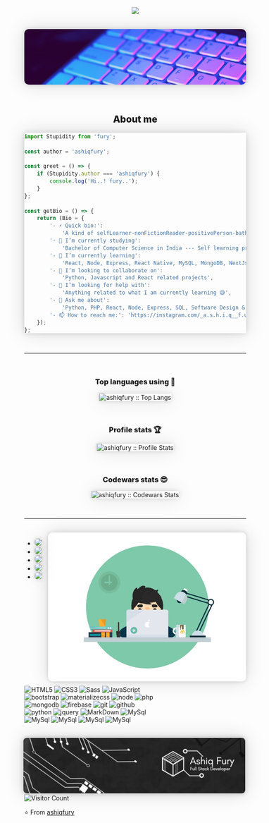 <p align="center">
  <img src="https://github.com/thompsonemerson/thompsonemerson/raw/master/cover-thompson.png" width="300px" />
</p>

<br />
<!-- ![](/banner.png) -->

<a href="https://github.com/ashiqfury">
<img src="./gifBanner.gif" style="box-shadow: 0 0 10px rgba(0,0,0,0.15), 0 0 40px rgba(0,0,0,0.15); border-radius: 10px;" alt="Banner Image">
</a>

<br />
<br />
<br />

<h2 align="center" style="font-weight: 800;">About me</h2>

<div style="box-shadow: 0 0 10px rgba(0,0,0,0.15), 0 0 40px rgba(0,0,0,0.15);">

```javascript
import Stupidity from 'fury';

const author = 'ashiqfury';

const greet = () => {
	if (Stupidity.author === 'ashiqfury') {
		console.log('Hi..! fury..');
	}
};

const getBio = () => {
	return (Bio = {
		'- ⚡ Quick bio:':
			'A kind of selfLearner-nonFictionReader-positivePerson-bathroomSinger-traveler-foodLover-gamer-coder-programmer-loveRay❤️',
		'- 🔭 I’m currently studying':
			'Bachelor of Computer Science in India --- Self learning programmer',
		'- 🌱 I’m currently learning':
			'React, Node, Express, React Native, MySQL, MongoDB, NextJs --- Sharpening my Front End Skills for the MERN stack (Personal goal)',
		'- 👯 I’m looking to collaborate on':
			'Python, Javascript and React related projects',
		'- 🤔 I’m looking for help with':
			'Anything related to what I am currently learning 😅',
		'- 💬 Ask me about':
			'Python, PHP, React, Node, Express, SQL, Software Design & Architecture, Web-Dev and SEO',
		'- 📫 How to reach me:': 'https://instagram.com/_a.s.h.i.q__f.u.r.y_',
	});
};
```

</div>

<br />
<hr color="purple"/>
<br />

<h3 align="center" style="font-weight: 800;">Top languages using 🎵</h4>

<p align="center"><img src="https://github-readme-stats.vercel.app/api/top-langs/?username=ashiqfury&langs_count=10&theme=tokyonight&layout=compact" alt="ashiqfury :: Top Langs" style="box-shadow: 0 0 10px rgba(0,0,0,0.15), 0 0 40px rgba(0,0,0,0.15);"/></p>

<br />

<h3 align="center" style="font-weight: 800;">Profile stats 🏆</h3>

<p align="center"><img src="https://github-readme-stats.vercel.app/api?username=ashiqfury&show_icons=true&theme=synthwave" alt="ashiqfury :: Profile Stats" style="box-shadow: 0 0 10px rgba(0,0,0,0.15), 0 0 40px rgba(0,0,0,0.15);"/></p>

</h2>

<br/>

<h3 align="center" style="font-weight: 800;">Codewars stats 😎</h3>

<p align="center"><img src="https://www.codewars.com/users/ashiqfury/badges/large" alt="ashiqfury :: Codewars Stats" style="box-shadow: 0 0 10px rgba(0,0,0,0.15), 0 0 40px rgba(0,0,0,0.15);"/></p>


<br />
<hr/>
<br />

<img align="right" alt="GIF" src="./anime.gif" width="450" style="box-shadow: 0 0 10px rgba(0,0,0,0.15), 0 0 40px rgba(0,0,0,0.15); border-radius: 10px; margin-bottom: 10px;"/>

<div align="left">

- <a href="https://www.instagram.com/_a.s.h.i.q__f.u.r.y_/"><img src="https://img.shields.io/badge/instagram%20@__a.s.h.i.q__f.u.r.y__-crimson?style=for-the-badge&logo=instagram&logoColor=white" style="box-shadow: 0 0 10px rgba(0,0,0,0.15), 0 0 40px rgba(0,0,0,0.15); border-radius: 5px;"/></a>
- <a href="https://www.linkedin.com/in/ashiq-fury-1224a9205/"><img src="https://img.shields.io/badge/linkedin%20@ashiq_fury-crimson?style=for-the-badge&logo=linkedin&logoColor=white" style="box-shadow: 0 0 10px rgba(0,0,0,0.15), 0 0 40px rgba(0,0,0,0.15); border-radius: 5px;"/></a>
- <a href="https://www.faceboook.com/ashiqfury/"><img src="https://img.shields.io/badge/facebook%20@AshiqFury-crimson?style=for-the-badge&logo=facebook&logoColor=white" style="box-shadow: 0 0 10px rgba(0,0,0,0.15), 0 0 40px rgba(0,0,0,0.15); border-radius: 5px;"/></a>
- <a href="https://twitter.com/ashiqfury/"><img src="https://img.shields.io/badge/twitter%20@ashiqfury-crimson?style=for-the-badge&logo=twitter&logoColor=white" style="box-shadow: 0 0 10px rgba(0,0,0,0.15), 0 0 40px rgba(0,0,0,0.15); border-radius: 5px;"/></a>
- <a href="https://github.com/ashiqfury/"><img height="30px" src="https://img.shields.io/badge/site:%20ashiqfury.github.io-crimson?style=for-the-badge&logo=google%20chrome&logoColor=white" style="box-shadow: 0 0 10px rgba(0,0,0,0.15), 0 0 40px rgba(0,0,0,0.15); border-radius: 5px;"/></a>

<br />

<!-- 8E2DE2 -->

![HTML5](https://img.shields.io/badge/html%205-grey?style=for-the-badge&logo=html5&logoColor=white&labelColor=crimson)
![CSS3](https://img.shields.io/badge/css%203-grey?style=for-the-badge&logo=css3&logoColor=white&labelColor=crimson)
![Sass](https://img.shields.io/badge/sass-grey?style=for-the-badge&logo=sass&logoColor=white&labelColor=crimson)
![JavaScript](https://img.shields.io/badge/-JavaScript-grey?style=for-the-badge&logo=javascript&logoColor=white&labelColor=crimson)
<br>
![bootstrap](https://img.shields.io/badge/-bootstrap-grey?style=for-the-badge&logo=bootstrap&logoColor=white&labelColor=crimson)
![materializecss](https://img.shields.io/badge/React-grey?style=for-the-badge&logo=React&logoColor=white&labelColor=crimson)
![node](https://img.shields.io/badge/-node-grey?style=for-the-badge&logo=node.js&logoColor=white&labelColor=crimson)
![php](https://img.shields.io/badge/-php-grey?style=for-the-badge&logo=php&logoColor=white&labelColor=crimson)
<br>
![mongodb](https://img.shields.io/badge/-mongodb-grey?style=for-the-badge&logo=mongodb&logoColor=white&labelColor=crimson)
![firebase](https://img.shields.io/badge/-firebase-grey?style=for-the-badge&logo=firebase&logoColor=white&labelColor=crimson)
![git](https://img.shields.io/badge/-git-grey?style=for-the-badge&logo=git&logoColor=white&labelColor=crimson)
![github](https://img.shields.io/badge/-github-grey?style=for-the-badge&logo=github&logoColor=white&labelColor=crimson)
<br>
![python](https://img.shields.io/badge/-python-grey?style=for-the-badge&logo=python&logoColor=white&labelColor=crimson)
![jquery](https://img.shields.io/badge/-jquery-grey?style=for-the-badge&logo=jquery&logoColor=white&labelColor=crimson)
![MarkDown](https://img.shields.io/badge/-Linux-grey?style=for-the-badge&logo=Linux&logoColor=white&labelColor=crimson)
![MySql](https://img.shields.io/badge/-mysql-grey?style=for-the-badge&logo=mysql&logoColor=white&labelColor=crimson)
<br />
![MySql](https://img.shields.io/badge/-kotlin-grey?style=for-the-badge&logo=kotlin&logoColor=white&labelColor=crimson)
![MySql](https://img.shields.io/badge/-swift-grey?style=for-the-badge&logo=swift&logoColor=white&labelColor=crimson)
![MySql](https://img.shields.io/badge/-android-grey?style=for-the-badge&logo=android&logoColor=white&labelColor=crimson)
![MySql](https://img.shields.io/badge/-iOS-grey?style=for-the-badge&logo=ios&logoColor=white&labelColor=crimson)

</div>
<br />

<img align="right" src="./banner.png" style="box-shadow: 0 0 10px rgba(0,0,0,0.15), 0 0 40px rgba(0,0,0,0.15); border-radius: 10px; border: 2px solid #ddd;" alt="Banner Image">

![Visitor Count](https://profile-counter.glitch.me/ashiqfury/count.svg)

⭐️ From [ashiqfury](https://github.com/ashiqfury)
